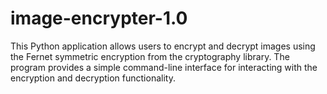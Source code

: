 # image-encrypter-1.0
This Python application allows users to encrypt and decrypt images using the Fernet symmetric encryption from the cryptography library. The program provides a simple command-line interface for interacting with the encryption and decryption functionality.
